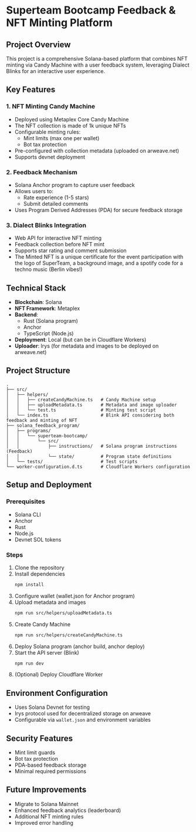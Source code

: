 # Superteam Bootcamp Feedback & NFT Minting Platform

## Project Overview

This project is a comprehensive Solana-based platform that combines NFT minting via Candy Machine with a user feedback system, leveraging Dialect Blinks for an interactive user experience.

## Key Features

### 1. NFT Minting Candy Machine
- Deployed using Metaplex Core Candy Machine
- The NFT collection is made of 1k unique NFTs
- Configurable minting rules:
  - Mint limits (max one per wallet)
  - Bot tax protection
- Pre-configured with collection metadata (uploaded on arweave.net)
- Supports devnet deployment

### 2. Feedback Mechanism
- Solana Anchor program to capture user feedback
- Allows users to:
  - Rate experience (1-5 stars)
  - Submit detailed comments
- Uses Program Derived Addresses (PDA) for secure feedback storage

### 3. Dialect Blinks Integration
- Web API for interactive NFT minting
- Feedback collection before NFT mint
- Supports star rating and comment submission
- The Minted NFT is a unique certificate for the event participation with the logo of SuperTeam, a background image, and a spotify code for a techno music (Berlin vibes!)

## Technical Stack

- **Blockchain**: Solana
- **NFT Framework**: Metaplex
- **Backend**: 
  - Rust (Solana program)
  - Anchor
  - TypeScript (Node.js)
- **Deployment**: Local (but can be in Cloudflare Workers)
- **Uploader**: Irys (for metadata and images to be deployed on arweave.net)

## Project Structure

```
.
├── src/
│   ├── helpers/
│   │   ├── createCandyMachine.ts   # Candy Machine setup
│   │   ├── uploadMetadata.ts       # Metadata and image uploader
│   │   └── test.ts                 # Minting test script
│   └── index.ts                    # Blink API considering both feedback and minting of NFT
├── solana_feedback_program/
│   ├── programs/
│   │   └── superteam-bootcamp/
│   │       └── src/
│   │           ├── instructions/   # Solana program instructions (Feedback)
│   │           └── state/          # Program state definitions
│   └── tests/                      # Test scripts
└── worker-configuration.d.ts       # Cloudflare Workers configuration
```

## Setup and Deployment

### Prerequisites
- Solana CLI
- Anchor
- Rust
- Node.js
- Devnet SOL tokens

### Steps
1. Clone the repository
2. Install dependencies
   ```bash
   npm install
   ```
3. Configure wallet (wallet.json for Anchor program)
4. Upload metadata and images
   ```bash
   npm run src/helpers/uploadMetadata.ts
   ```
5. Create Candy Machine
   ```bash
   npm run src/helpers/createCandyMachine.ts
   ```
6. Deploy Solana program (anchor build, anchor deploy)
7. Start the API server (Blink)
   ```bash
   npm run dev
   ```
7. (Optional) Deploy Cloudflare Worker

## Environment Configuration

- Uses Solana Devnet for testing
- Irys protocol used for decentralized storage on arweave
- Configurable via `wallet.json` and environment variables

## Security Features

- Mint limit guards
- Bot tax protection
- PDA-based feedback storage
- Minimal required permissions

## Future Improvements

- Migrate to Solana Mainnet
- Enhanced feedback analytics (leaderboard)
- Additional NFT minting rules
- Improved error handling
